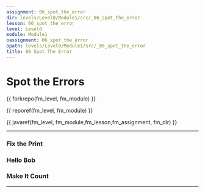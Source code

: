 ```yaml
---
assignment: 06_spot_the_error
dir: levels/Level0/Module1/src/_06_spot_the_error
lesson: 06_spot_the_error
level: Level0
module: Module1
oassignment: 06_spot_the_error
opath: levels/Level0/Module1/src/_06_spot_the_error
title: 06 Spot The Error
---
```



# Spot the Errors

{{ forkrepo(fm_level, fm_module) }}

{{ reporef(fm_level, fm_module) }}




{{ javaref(fm_level, fm_module,fm_lesson,fm_assignment, fm_dir) }}


<hr/>

### Fix the Print


### Hello Bob


### Make It Count

<hr/>

